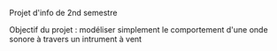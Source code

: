 Projet d'info de 2nd semestre

Objectif du projet : modéliser simplement le comportement d'une onde sonore à travers un intrument à vent
